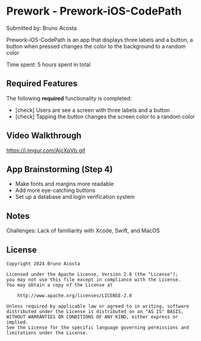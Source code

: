 # Prework - Prework-iOS-CodePath
Submitted by: Bruno Acosta

Prework-iOS-CodePath is an app that displays three labels and a button, a button when pressed changes the color to the background to a random color



Time spent: 5 hours spent in total

## Required Features

The following **required** functionality is completed:

- [check] Users are see a screen with three labels and a button
- [check] Tapping the button changes the screen color to a random color
 
## Video Walkthrough

https://i.imgur.com/AjcXqVb.gif

## App Brainstorming (Step 4)

- Make fonts and margins more readable
- Add more eye-catching buttons
- Set up a database and login verification system

## Notes

Challenges: Lack of familiarity with Xcode, Swift, and MacOS

## License

    Copyright 2024 Bruno Acosta

    Licensed under the Apache License, Version 2.0 (the "License");
    you may not use this file except in compliance with the License.
    You may obtain a copy of the License at

        http://www.apache.org/licenses/LICENSE-2.0

    Unless required by applicable law or agreed to in writing, software
    distributed under the License is distributed on an "AS IS" BASIS,
    WITHOUT WARRANTIES OR CONDITIONS OF ANY KIND, either express or implied.
    See the License for the specific language governing permissions and
    limitations under the License.

